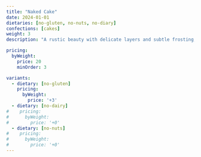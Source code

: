 ```yaml
---
title: "Naked Cake"
date: 2024-01-01
dietaries: [no-gluten, no-nuts, no-diary]
confections: [cakes]
weight: 3
description: "A rustic beauty with delicate layers and subtle frosting, perfect for modern celebrations."

pricing:
  byWeight:
    price: 20
    minOrder: 3

variants:
  - dietary: [no-gluten]
    pricing:
      byWeight:
        price: '+3'
  - dietary: [no-dairy]
#    pricing:
#      byWeight:
#        price: '+0'
  - dietary: [no-nuts]
#    pricing:
#      byWeight:
#        price: '+0'
---
```


[//]: # (Additional details about the naked cake can go here as markdown content.)

